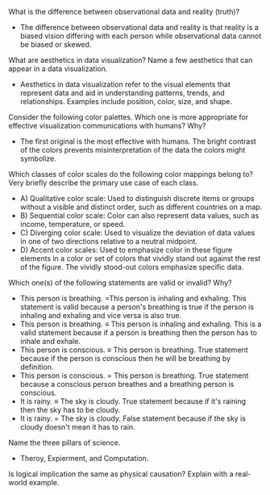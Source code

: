 What is the difference between observational data and reality (truth)?  
+  The difference between observational data and reality is that reality is a biased vision differing with each person while observational data cannot be biased or skewed.  

What are aesthetics in data visualization? Name a few aesthetics that can appear in a data visualization.  
+  Aesthetics in data visualization refer to the visual elements that represent data and aid in understanding patterns, trends, and relationships. Examples include position, color, size, and shape.

Consider the following color palettes. Which one is more appropriate for effective visualization communications with humans? Why?  
+  The first original is the most effective with humans. The bright contrast of the colors prevents misinterpretation of the data the colors might symbolize.  

Which classes of color scales do the following color mappings belong to? Very briefly describe the primary use case of each class.  
+  A) Qualitative color scale: Used to distinguish discrete items or groups without a visible and distinct order, such as different countries on a map. 
+  B) Sequential color scale: Color can also represent data values, such as income, temperature, or speed.  
+  C) Diverging color scale: Used to visualize the deviation of data values in one of two directions relative to a neutral midpoint.  
+  D) Accent color scales: Used to emphasize color in these figure elements in a color or set of colors that vividly stand out against the rest of the figure. The vividly stood-out colors emphasize specific data.

Which one(s) of the following statements are valid or invalid? Why?  
+  This person is breathing. =This person is inhaling and exhaling. This statement is valid because a person's breathing is true if the person is inhaling and exhaling and vice versa is also true.  
+  This person is breathing. ≡ This person is inhaling and exhaling. This is a valid statement because if a person is breathing then the person has to inhale and exhale.  
+  This person is conscious. ≡ This person is breathing. True statement because if the person is conscious then he will be breathing by definition.  
+  This person is conscious. = This person is breathing. True statement because a conscious person breathes and a breathing person is conscious.
+  It is rainy. ≡ The sky is cloudy. True statement because if it's raining then the sky has to be cloudy.  
+  It is rainy. = The sky is cloudy. False statement because if the sky is cloudy doesn't mean it has to rain.  

Name the three pillars of science.  
+  Theroy, Expierment, and Computation.

Is logical implication the same as physical causation? Explain with a real-world example.  
